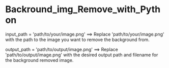 # Backround_img_Remove_with_Python
input_path = 'path/to/your/image.png' ==> Replace 'path/to/your/image.png' with the path to the image you want to remove the background from.

output_path = 'path/to/output/image.png' ==> Replace 'path/to/output/image.png' with the desired output path and filename for the background removed image.
